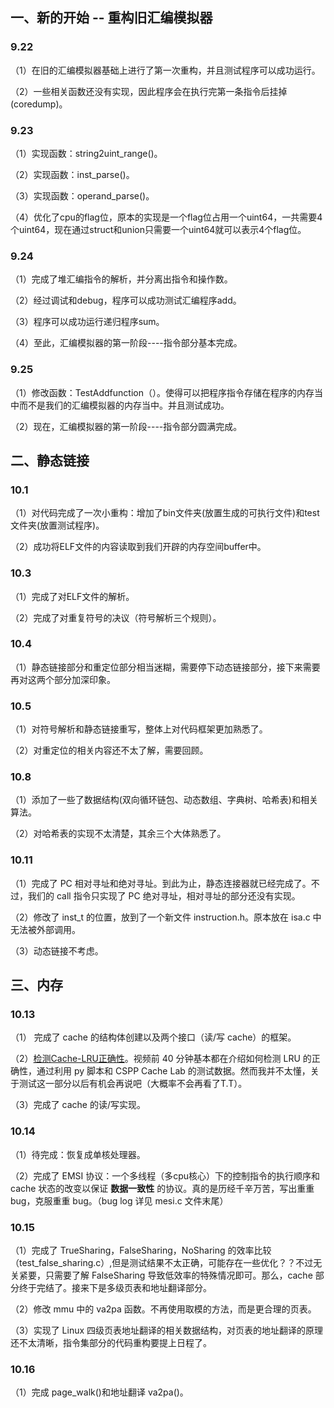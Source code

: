 ## 一、新的开始 -- 重构旧汇编模拟器

### 9.22 
（1）在旧的汇编模拟器基础上进行了第一次重构，并且测试程序可以成功运行。

（2）一些相关函数还没有实现，因此程序会在执行完第一条指令后挂掉(coredump)。


### 9.23
（1）实现函数：string2uint_range()。

（2）实现函数：inst_parse()。

（3）实现函数：operand_parse()。

（4）优化了cpu的flag位，原本的实现是一个flag位占用一个uint64，一共需要4个uint64，现在通过struct和union只需要一个uint64就可以表示4个flag位。



### 9.24
（1）完成了堆汇编指令的解析，并分离出指令和操作数。

（2）经过调试和debug，程序可以成功测试汇编程序add。

（3）程序可以成功运行递归程序sum。

（4）至此，汇编模拟器的第一阶段----指令部分基本完成。


### 9.25
（1）修改函数：TestAddfunction（）。使得可以把程序指令存储在程序的内存当中而不是我们的汇编模拟器的内存当中。并且测试成功。

（2）现在，汇编模拟器的第一阶段----指令部分圆满完成。


## 二、静态链接
### 10.1
（1）对代码完成了一次小重构：增加了bin文件夹(放置生成的可执行文件)和test文件夹(放置测试程序)。

（2）成功将ELF文件的内容读取到我们开辟的内存空间buffer中。

### 10.3
（1）完成了对ELF文件的解析。

（2）完成了对重复符号的决议（符号解析三个规则）。

### 10.4
（1）静态链接部分和重定位部分相当迷糊，需要停下动态链接部分，接下来需要再对这两个部分加深印象。   
 
### 10.5
（1）对符号解析和静态链接重写，整体上对代码框架更加熟悉了。

（2）对重定位的相关内容还不太了解，需要回顾。

### 10.8
（1）添加了一些了数据结构(双向循环链包、动态数组、字典树、哈希表)和相关算法。

（2）对哈希表的实现不太清楚，其余三个大体熟悉了。

### 10.11
（1）完成了 PC 相对寻址和绝对寻址。到此为止，静态连接器就已经完成了。不过，我们的 call 指令只实现了 PC 绝对寻址，相对寻址的部分还没有实现。

（2）修改了 inst_t 的位置，放到了一个新文件 instruction.h。原本放在 isa.c 中无法被外部调用。

（3）动态链接不考虑。


## 三、内存
### 10.13
（1） 完成了 cache 的结构体创建以及两个接口（读/写 cache）的框架。

（2）[检测Cache-LRU正确性](https://www.bilibili.com/video/BV17K4y1N7Q2?p=30&vd_source=38033fe3a1f136728a1d6f8acf710b51)。视频前 40 分钟基本都在介绍如何检测 LRU 的正确性，通过利用 py 脚本和 CSPP Cache Lab 的测试数据。然而我并不太懂，关于测试这一部分以后有机会再说吧（大概率不会再看了T.T）。

（3）完成了 cache 的读/写实现。

### 10.14
（1）待完成：恢复成单核处理器。

（2）完成了 EMSI 协议：一个多线程（多cpu核心）下的控制指令的执行顺序和 cache 状态的改变以保证 **数据一致性** 的协议。真的是历经千辛万苦，写出重重 bug，克服重重 bug。（bug log 详见 mesi.c 文件末尾）

### 10.15
（1）完成了 TrueSharing，FalseSharing，NoSharing 的效率比较（test_false_sharing.c）,但是测试结果不太正确，可能存在一些优化？？不过无关紧要，只需要了解 FalseSharing 导致低效率的特殊情况即可。那么，cache 部分终于完结了。接来下是多级页表和地址翻译部分。

（2）修改 mmu 中的 va2pa 函数。不再使用取模的方法，而是更合理的页表。

（3）实现了 Linux 四级页表地址翻译的相关数据结构，对页表的地址翻译的原理还不太清晰，指令集部分的代码重构要提上日程了。


### 10.16
（1）完成 page_walk()和地址翻译 va2pa()。

